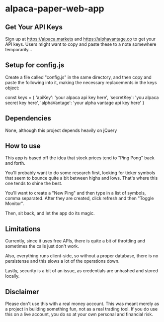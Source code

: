 # alpaca-paper-web-app

## Get Your API Keys

Sign up at https://alpaca.markets and https://alphavantage.co to get your API keys. Users might want to copy and paste these to a note somewhere temporarily...

## Setup for config.js

Create a file called "config.js" in the same directory, and then copy and paste the following into it, making the necessary replacements in the keys object:

const keys = {
    'apiKey': 'your alpaca api key here',
    'secretKey': 'you alpaca secret key here',
    'alphaVantage': 'your alpha vantage api key here'
} 

## Dependencies

None, although this project depends heavily on jQuery

## How to use

This app is based off the idea that stock prices tend to "Ping Pong" back and forth.

You'll probably want to do some research first, looking for ticker symbols that seem to bounce quite a bit between highs and lows. That's where this one tends to shine the best.

You'll want to create a "New Ping" and then type in a list of symbols, comma separated. After they are created, click refresh and then "Toggle Monitor".

Then, sit back, and let the app do its magic.

## Limitations

Currently, since it uses free APIs, there is quite a bit of throttling and sometimes the calls just don't work.

Also, everything runs client-side, so without a proper database, there is no persistense and this slows a lot of the operations down.

Lastly, security is a bit of an issue, as credentials are unhashed and stored locally.

## Disclaimer

Please don't use this with a real money account. This was meant merely as a project in building something fun, not as a real trading tool. If you do use this on a live account, you do so at your own personal and financial risk.